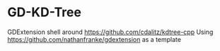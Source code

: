 # GD-KD-Tree
GDExtension shell around https://github.com/cdalitz/kdtree-cpp
Using https://github.com/nathanfranke/gdextension as a template
